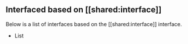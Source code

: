 ## Interfaced based on [[shared:interface]]

Below is a list of interfaces based on the [[shared:interface]] interface.

* List
